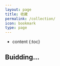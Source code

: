 ```yaml
---
layout: page
title: 收藏
permalink: /collection/
icon: bookmark
type: page
---
```


* content
{:toc}

## Buidding...